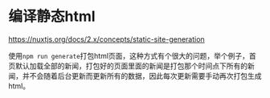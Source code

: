 # 编译静态html

https://nuxtjs.org/docs/2.x/concepts/static-site-generation

使用`npm run generate`打包html页面，这种方式有个很大的问题，举个例子，首页默认加载全部的新闻，打包好的页面里面的新闻是打包那个时间点下所有的新闻，并不会随着后台更新而更新所有的数据，因此每次更新需要手动再次打包生成html。